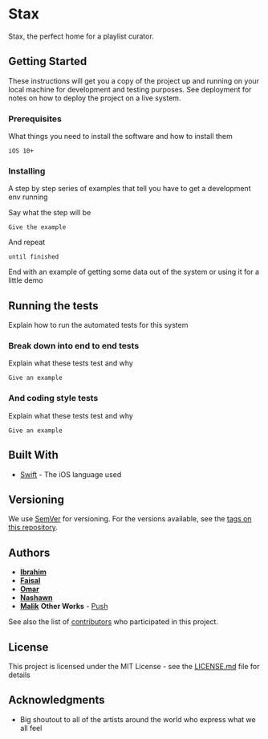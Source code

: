 # Stax

Stax, the perfect home for a playlist curator.

## Getting Started

These instructions will get you a copy of the project up and running on your local machine for development and testing purposes. See deployment for notes on how to deploy the project on a live system.

### Prerequisites

What things you need to install the software and how to install them

```
iOS 10+
```

### Installing

A step by step series of examples that tell you have to get a development env running

Say what the step will be

```
Give the example
```

And repeat

```
until finished
```

End with an example of getting some data out of the system or using it for a little demo

## Running the tests

Explain how to run the automated tests for this system

### Break down into end to end tests

Explain what these tests test and why

```
Give an example
```

### And coding style tests

Explain what these tests test and why

```
Give an example
```

## Built With

* [Swift](https://developer.apple.com/swift/) - The iOS language used


## Versioning

We use [SemVer](http://semver.org/) for versioning. For the versions available, see the [tags on this repository](https://github.com/your/project/tags).

## Authors

* [**Ibrahim**](https://github.com/icbrahimc)
* [**Faisal**](https://github.com/faisalgedi)
* [**Omar**](https://github.com/OmarB97)
* [**Nashawn**](https://github.com/nashawnch)
* [**Malik**](https://github.com/malikbunton)
**Other Works** - [Push](https://itunes.apple.com/us/app/push-app/id1289067497?mt=8)

See also the list of [contributors](https://github.com/your/project/contributors) who participated in this project.

## License

This project is licensed under the MIT License - see the [LICENSE.md](LICENSE.md) file for details

## Acknowledgments

* Big shoutout to all of the artists around the world who express what we all feel
